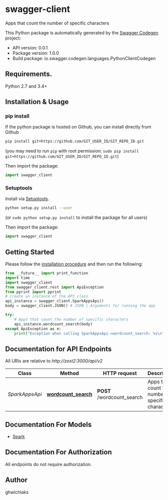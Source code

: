 # swagger-client
Apps that count the number of specific characters

This Python package is automatically generated by the [Swagger Codegen](https://github.com/swagger-api/swagger-codegen) project:

- API version: 0.0.1
- Package version: 1.0.0
- Build package: io.swagger.codegen.languages.PythonClientCodegen

## Requirements.

Python 2.7 and 3.4+

## Installation & Usage
### pip install

If the python package is hosted on Github, you can install directly from Github

```sh
pip install git+https://github.com/GIT_USER_ID/GIT_REPO_ID.git
```
(you may need to run `pip` with root permission: `sudo pip install git+https://github.com/GIT_USER_ID/GIT_REPO_ID.git`)

Then import the package:
```python
import swagger_client 
```

### Setuptools

Install via [Setuptools](http://pypi.python.org/pypi/setuptools).

```sh
python setup.py install --user
```
(or `sudo python setup.py install` to install the package for all users)

Then import the package:
```python
import swagger_client
```

## Getting Started

Please follow the [installation procedure](#installation--usage) and then run the following:

```python
from __future__ import print_function
import time
import swagger_client
from swagger_client.rest import ApiException
from pprint import pprint
# create an instance of the API class
api_instance = swagger_client.SparkAppsApi()
body = swagger_client.JSON() # JSON | Arguments for running the app

try:
    # Apps that count the number of specific characters
    api_instance.wordcount_search(body)
except ApiException as e:
    print("Exception when calling SparkAppsApi->wordcount_search: %s\n" % e)

```

## Documentation for API Endpoints

All URIs are relative to *http://zest2:3000/api/v2*

Class | Method | HTTP request | Description
------------ | ------------- | ------------- | -------------
*SparkAppsApi* | [**wordcount_search**](docs/SparkAppsApi.md#wordcount_search) | **POST** /wordcount_search | Apps that count the number of specific characters


## Documentation For Models

 - [Spark](docs/Spark.md)


## Documentation For Authorization

 All endpoints do not require authorization.


## Author

ghwlchlaks

